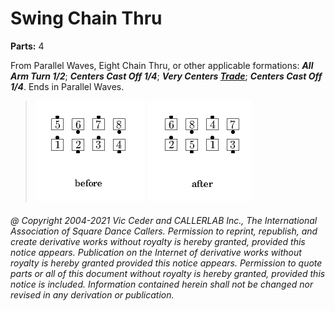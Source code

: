 
# Swing Chain Thru
**Parts:** 4  

From Parallel Waves, Eight
Chain Thru, or other applicable formations:
***All Arm Turn 1/2***;
***Centers Cast Off 1/4***;
***Very Centers [Trade](../b2/trade.md)***;
***Centers Cast Off 1/4***.
Ends in Parallel Waves.

> 
> ![alt](swing_chain_thru-1.png)
> ![alt](swing_chain_thru-2.png)
> 

###### @ Copyright 2004-2021 Vic Ceder and CALLERLAB Inc., The International Association of Square Dance Callers. Permission to reprint, republish, and create derivative works without royalty is hereby granted, provided this notice appears. Publication on the Internet of derivative works without royalty is hereby granted provided this notice appears. Permission to quote parts or all of this document without royalty is hereby granted, provided this notice is included. Information contained herein shall not be changed nor revised in any derivation or publication.

